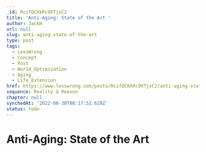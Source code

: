 ```yaml
---
_id: RcifQCKkRc9XTjxC2
title: 'Anti-Aging: State of the Art '
author: JackH
url: null
slug: anti-aging-state-of-the-art
type: post
tags:
  - LessWrong
  - Concept
  - Post
  - World_Optimization
  - Aging
  - Life_Extension
href: https://www.lesswrong.com/posts/RcifQCKkRc9XTjxC2/anti-aging-state-of-the-art
sequence: Reality & Reason
chapter: null
synchedAt: '2022-08-30T08:17:52.628Z'
status: todo
---
```


# Anti-Aging: State of the Art
